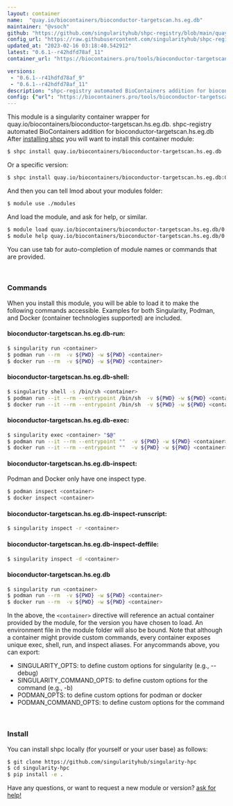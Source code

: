 ```yaml
---
layout: container
name:  "quay.io/biocontainers/bioconductor-targetscan.hs.eg.db"
maintainer: "@vsoch"
github: "https://github.com/singularityhub/shpc-registry/blob/main/quay.io/biocontainers/bioconductor-targetscan.hs.eg.db/container.yaml"
config_url: "https://raw.githubusercontent.com/singularityhub/shpc-registry/main/quay.io/biocontainers/bioconductor-targetscan.hs.eg.db/container.yaml"
updated_at: "2023-02-16 03:18:40.542912"
latest: "0.6.1--r42hdfd78af_11"
container_url: "https://biocontainers.pro/tools/bioconductor-targetscan.hs.eg.db"

versions:
 - "0.6.1--r41hdfd78af_9"
 - "0.6.1--r42hdfd78af_11"
description: "shpc-registry automated BioContainers addition for bioconductor-targetscan.hs.eg.db"
config: {"url": "https://biocontainers.pro/tools/bioconductor-targetscan.hs.eg.db", "maintainer": "@vsoch", "description": "shpc-registry automated BioContainers addition for bioconductor-targetscan.hs.eg.db", "latest": {"0.6.1--r42hdfd78af_11": "sha256:de7bc99a57bd705348ecf63afbc86c936bcc454caee0c34064fdec2e36e3e13a"}, "tags": {"0.6.1--r41hdfd78af_9": "sha256:bae8ffba00388284ac8a89349c694908924828212d4b10f9cf917a0c57dae96d", "0.6.1--r42hdfd78af_11": "sha256:de7bc99a57bd705348ecf63afbc86c936bcc454caee0c34064fdec2e36e3e13a"}, "docker": "quay.io/biocontainers/bioconductor-targetscan.hs.eg.db"}
---
```


This module is a singularity container wrapper for quay.io/biocontainers/bioconductor-targetscan.hs.eg.db.
shpc-registry automated BioContainers addition for bioconductor-targetscan.hs.eg.db
After [installing shpc](#install) you will want to install this container module:


```bash
$ shpc install quay.io/biocontainers/bioconductor-targetscan.hs.eg.db
```

Or a specific version:

```bash
$ shpc install quay.io/biocontainers/bioconductor-targetscan.hs.eg.db:0.6.1--r42hdfd78af_11
```

And then you can tell lmod about your modules folder:

```bash
$ module use ./modules
```

And load the module, and ask for help, or similar.

```bash
$ module load quay.io/biocontainers/bioconductor-targetscan.hs.eg.db/0.6.1--r42hdfd78af_11
$ module help quay.io/biocontainers/bioconductor-targetscan.hs.eg.db/0.6.1--r42hdfd78af_11
```

You can use tab for auto-completion of module names or commands that are provided.

<br>

### Commands

When you install this module, you will be able to load it to make the following commands accessible.
Examples for both Singularity, Podman, and Docker (container technologies supported) are included.

#### bioconductor-targetscan.hs.eg.db-run:

```bash
$ singularity run <container>
$ podman run --rm  -v ${PWD} -w ${PWD} <container>
$ docker run --rm  -v ${PWD} -w ${PWD} <container>
```

#### bioconductor-targetscan.hs.eg.db-shell:

```bash
$ singularity shell -s /bin/sh <container>
$ podman run --it --rm --entrypoint /bin/sh  -v ${PWD} -w ${PWD} <container>
$ docker run --it --rm --entrypoint /bin/sh  -v ${PWD} -w ${PWD} <container>
```

#### bioconductor-targetscan.hs.eg.db-exec:

```bash
$ singularity exec <container> "$@"
$ podman run --it --rm --entrypoint ""  -v ${PWD} -w ${PWD} <container> "$@"
$ docker run --it --rm --entrypoint ""  -v ${PWD} -w ${PWD} <container> "$@"
```

#### bioconductor-targetscan.hs.eg.db-inspect:

Podman and Docker only have one inspect type.

```bash
$ podman inspect <container>
$ docker inspect <container>
```

#### bioconductor-targetscan.hs.eg.db-inspect-runscript:

```bash
$ singularity inspect -r <container>
```

#### bioconductor-targetscan.hs.eg.db-inspect-deffile:

```bash
$ singularity inspect -d <container>
```



#### bioconductor-targetscan.hs.eg.db

```bash
$ singularity run <container>
$ podman run --rm  -v ${PWD} -w ${PWD} <container>
$ docker run --rm  -v ${PWD} -w ${PWD} <container>
```


In the above, the `<container>` directive will reference an actual container provided
by the module, for the version you have chosen to load. An environment file in the
module folder will also be bound. Note that although a container
might provide custom commands, every container exposes unique exec, shell, run, and
inspect aliases. For anycommands above, you can export:

 - SINGULARITY_OPTS: to define custom options for singularity (e.g., --debug)
 - SINGULARITY_COMMAND_OPTS: to define custom options for the command (e.g., -b)
 - PODMAN_OPTS: to define custom options for podman or docker
 - PODMAN_COMMAND_OPTS: to define custom options for the command

<br>

### Install

You can install shpc locally (for yourself or your user base) as follows:

```bash
$ git clone https://github.com/singularityhub/singularity-hpc
$ cd singularity-hpc
$ pip install -e .
```

Have any questions, or want to request a new module or version? [ask for help!](https://github.com/singularityhub/singularity-hpc/issues)